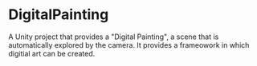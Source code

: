 # DigitalPainting
A Unity project that provides a "Digital Painting", a scene that is automatically explored by the camera. It provides a frameowork in which digitial art can be created.

